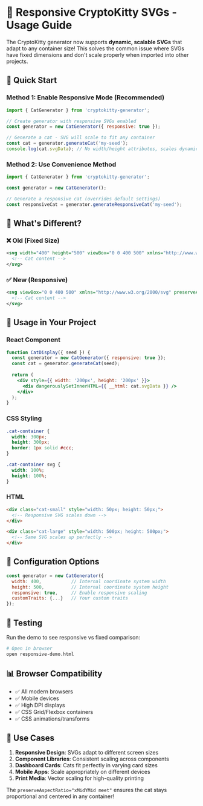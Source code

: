 # 🎯 Responsive CryptoKitty SVGs - Usage Guide

The CryptoKitty generator now supports **dynamic, scalable SVGs** that adapt to any container size! This solves the common issue where SVGs have fixed dimensions and don't scale properly when imported into other projects.

## 🚀 Quick Start

### Method 1: Enable Responsive Mode (Recommended)
```javascript
import { CatGenerator } from 'cryptokitty-generator';

// Create generator with responsive SVGs enabled
const generator = new CatGenerator({ responsive: true });

// Generate a cat - SVG will scale to fit any container
const cat = generator.generateCat('my-seed');
console.log(cat.svgData); // No width/height attributes, scales dynamically
```

### Method 2: Use Convenience Method
```javascript
import { CatGenerator } from 'cryptokitty-generator';

const generator = new CatGenerator();

// Generate a responsive cat (overrides default settings)
const responsiveCat = generator.generateResponsiveCat('my-seed');
```

## 📐 What's Different?

### ❌ Old (Fixed Size)
```xml
<svg width="400" height="500" viewBox="0 0 400 500" xmlns="http://www.w3.org/2000/svg">
  <!-- Cat content -->
</svg>
```

### ✅ New (Responsive)
```xml
<svg viewBox="0 0 400 500" xmlns="http://www.w3.org/2000/svg" preserveAspectRatio="xMidYMid meet">
  <!-- Cat content -->
</svg>
```

## 🎨 Usage in Your Project

### React Component
```jsx
function CatDisplay({ seed }) {
  const generator = new CatGenerator({ responsive: true });
  const cat = generator.generateCat(seed);
  
  return (
    <div style={{ width: '200px', height: '200px' }}>
      <div dangerouslySetInnerHTML={{ __html: cat.svgData }} />
    </div>
  );
}
```

### CSS Styling
```css
.cat-container {
  width: 300px;
  height: 300px;
  border: 1px solid #ccc;
}

.cat-container svg {
  width: 100%;
  height: 100%;
}
```

### HTML
```html
<div class="cat-small" style="width: 50px; height: 50px;">
  <!-- Responsive SVG scales down -->
</div>

<div class="cat-large" style="width: 500px; height: 500px;">
  <!-- Same SVG scales up perfectly -->
</div>
```

## 🔧 Configuration Options

```javascript
const generator = new CatGenerator({
  width: 400,           // Internal coordinate system width
  height: 500,          // Internal coordinate system height  
  responsive: true,     // Enable responsive scaling
  customTraits: {...}   // Your custom traits
});
```

## 🧪 Testing

Run the demo to see responsive vs fixed comparison:
```bash
# Open in browser
open responsive-demo.html
```

## 📊 Browser Compatibility

- ✅ All modern browsers
- ✅ Mobile devices
- ✅ High DPI displays
- ✅ CSS Grid/Flexbox containers
- ✅ CSS animations/transforms

## 🎯 Use Cases

1. **Responsive Design**: SVGs adapt to different screen sizes
2. **Component Libraries**: Consistent scaling across components
3. **Dashboard Cards**: Cats fit perfectly in varying card sizes
4. **Mobile Apps**: Scale appropriately on different devices
5. **Print Media**: Vector scaling for high-quality printing

The `preserveAspectRatio="xMidYMid meet"` ensures the cat stays proportional and centered in any container!
